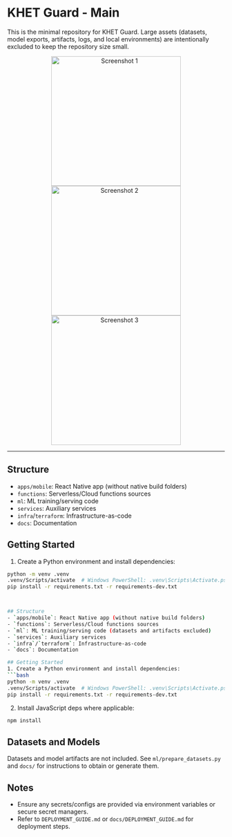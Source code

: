 # KHET Guard - Main

This is the minimal repository for KHET Guard. Large assets (datasets, model exports, artifacts, logs, and local environments) are intentionally excluded to keep the repository size small.


<p align="center">
  <img src="https://github.com/user-attachments/assets/a5ec58fc-5a1f-46de-a8ce-6deb63f45fb0" alt="Screenshot 1" width="300"/>
  <img src="https://github.com/user-attachments/assets/b77c2fdf-36b3-44bb-a87c-f547b1a54263" alt="Screenshot 2" width="300"/>
  <img src="https://github.com/user-attachments/assets/71ca8694-210e-4721-aa6c-3fd30c12eb40" alt="Screenshot 3" width="300"/>
</p>

---

## Structure
- `apps/mobile`: React Native app (without native build folders)
- `functions`: Serverless/Cloud functions sources
- `ml`: ML training/serving code
- `services`: Auxiliary services
- `infra`/`terraform`: Infrastructure-as-code
- `docs`: Documentation

## Getting Started
1. Create a Python environment and install dependencies:
```bash
python -m venv .venv
.venv/Scripts/activate  # Windows PowerShell: .venv\Scripts\Activate.ps1
pip install -r requirements.txt -r requirements-dev.txt



## Structure
- `apps/mobile`: React Native app (without native build folders)
- `functions`: Serverless/Cloud functions sources
- `ml`: ML training/serving code (datasets and artifacts excluded)
- `services`: Auxiliary services
- `infra`/`terraform`: Infrastructure-as-code
- `docs`: Documentation

## Getting Started
1. Create a Python environment and install dependencies:
```bash
python -m venv .venv
.venv/Scripts/activate  # Windows PowerShell: .venv\Scripts\Activate.ps1
pip install -r requirements.txt -r requirements-dev.txt
```
2. Install JavaScript deps where applicable:
```bash
npm install
```

## Datasets and Models
Datasets and model artifacts are not included. See `ml/prepare_datasets.py` and `docs/` for instructions to obtain or generate them.

## Notes
- Ensure any secrets/configs are provided via environment variables or secure secret managers.
- Refer to `DEPLOYMENT_GUIDE.md` or `docs/DEPLOYMENT_GUIDE.md` for deployment steps.

